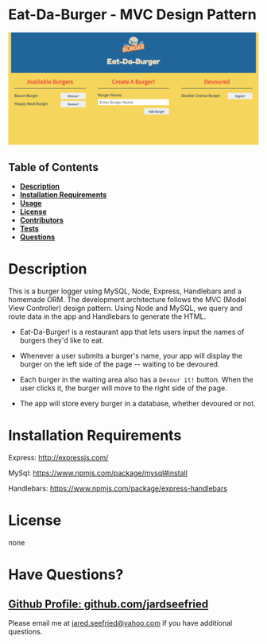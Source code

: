 # Eat-Da-Burger - MVC Design Pattern

![Eat-Da-Burger](./public/assets/img/Eat-Da-Burger.png)

## Table of Contents

  * **[Description](#Description)**  
  * **[Installation Requirements](#Installation-Requirements)**  
  * **[Usage](#Usage)**  
  * **[License](#License)**    
  * **[Contributors](#Contributors)**  
  * **[Tests](#Tests)**  
  * **[Questions](#Questions)** 

# Description

This is a burger logger using MySQL, Node, Express, Handlebars and a homemade ORM.  The development architecture follows the MVC (Model View Controller) design pattern. Using Node and MySQL, we query and route data in the app and Handlebars to generate the HTML.

* Eat-Da-Burger! is a restaurant app that lets users input the names of burgers they'd like to eat.

* Whenever a user submits a burger's name, your app will display the burger on the left side of the page -- waiting to be devoured.

* Each burger in the waiting area also has a `Devour it!` button. When the user clicks it, the burger will move to the right side of the page.

* The app will store every burger in a database, whether devoured or not.

# Installation Requirements

Express: 
http://expressjs.com/
    
MySql: 
https://www.npmjs.com/package/mysql#install
    
Handlebars: 
https://www.npmjs.com/package/express-handlebars


# License 

none

# Have Questions?

## [Github Profile: github.com/jardseefried](https://github.com/jardseefried "Title")

Please email me at jared.seefried@yahoo.com if you have additional questions. 